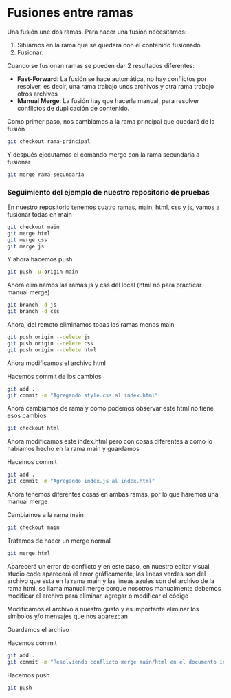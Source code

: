 # Fusiones entre ramas

Una fusión une dos ramas. Para hacer una fusión necesitamos:

1. Situarnos en la rama que se quedará con el contenido fusionado.
2. Fusionar.

Cuando se fusionan ramas se pueden dar 2 resultados diferentes:

- **Fast-Forward**: La fusión se hace automática, no hay conflictos por resolver, es decir, una rama trabajo unos archivos y otra rama trabajo otros archivos
- **Manual Merge**: La fusión hay que hacerla manual, para resolver conflictos de duplicación de contenido.

Como primer paso, nos cambiamos a la rama principal que quedará de la fusión
```bash
git checkout rama-principal
```

Y después ejecutamos el comando merge con la rama secundaria a fusionar
```bash
git merge rama-secundaria
```

### Seguimiento del ejemplo de nuestro repositorio de pruebas

En nuestro repositorio tenemos cuatro ramas, main, html, css y js, vamos a fusionar todas en main
```bash
git checkout main
git merge html
git merge css
git merge js
```

Y ahora hacemos push
```bash
git push -u origin main
```

Ahora eliminamos las ramas js y css del local (html no para practicar manual merge)
```bash
git branch -d js
git branch -d css
```

Ahora, del remoto eliminamos todas las ramas menos main
```bash
git push origin --delete js
git push origin --delete css
git push origin --delete html
```

Ahora modificamos el archivo html

Hacemos commit de los cambios
```bash
git add .
git commit -m "Agregando style.css al index.html"
```

Ahora cambiamos de rama y como podemos observar este html no tiene esos cambios
```bash
git checkout html
```

Ahora modificamos este index.html pero con cosas diferentes a como lo habíamos hecho en la rama main y guardamos

Hacemos commit
```bash
git add .
git commit -m "Agregando index.js al index.html"
```

Ahora tenemos diferentes cosas en ambas ramas, por lo que haremos una manual merge

Cambiamos a la rama main
```bash
git checkout main
```

Tratamos de hacer un merge normal
```bash
git merge html
```

Aparecerá un error de conflicto y en este caso, en nuestro editor visual studio code aparecerá el error gráficamente, las líneas verdes son del archivo que esta en la rama main y las líneas azules son del archivo de la rama html, se llama manual merge porque nosotros manualmente debemos modificar el archivo para eliminar, agregar o modificar el código 

Modificamos el archivo a nuestro gusto y es importante eliminar los símbolos y/o mensajes que nos aparezcan 

Guardamos el archivo 

Hacemos commit 
```bash
git add .
git commit -m "Resolviendo conflicto merge main/html en el documento index.html"
```

Hacemos push
```bash
git push
```

